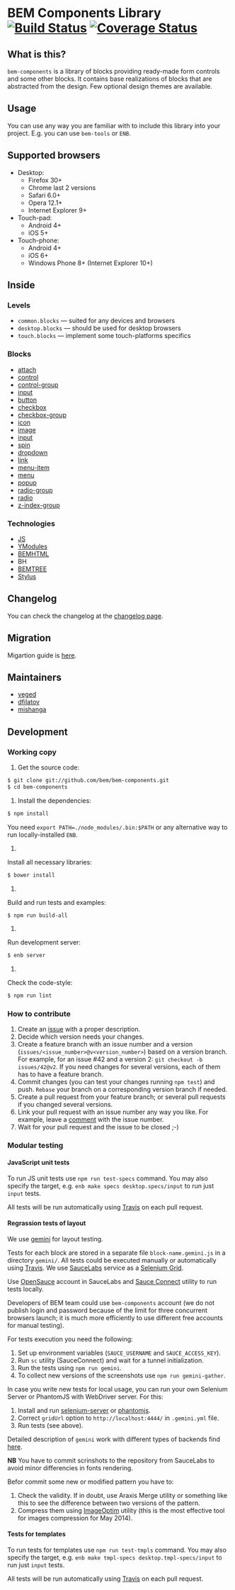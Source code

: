 # BEM Components Library [![Build Status](https://travis-ci.org/bem/bem-components.svg?branch=v2)](https://travis-ci.org/bem/bem-components) [![Coverage Status](https://coveralls.io/repos/bem/bem-components/badge.png?branch=v2)](https://coveralls.io/r/bem/bem-components?branch=v2)

## What is this?

`bem-components` is a library of blocks providing ready-made form controls and some other blocks.
It contains base realizations of blocks that are abstracted from the design. Few optional design themes are available.

## Usage

You can use any way you are familiar with to include this library into your project.
E.g. you can use `bem-tools` or `ENB`.

## Supported browsers

* Desktop:
  * Firefox 30+
  * Chrome last 2 versions
  * Safari 6.0+
  * Opera 12.1+
  * Internet Explorer 9+
* Touch-pad:
  * Android 4+
  * iOS 5+
* Touch-phone:
  * Android 4+
  * iOS 6+
  * Windows Phone 8+ (Internet Explorer 10+)

## Inside

### Levels

* `common.blocks` — suited for any devices and browsers
* `desktop.blocks` — should be used for desktop browsers
* `touch.blocks` — implement some touch-platforms specifics

### Blocks

* [attach](common.blocks/attach/attach.en.md)
* [control](common.blocks/control/control.en.md)
* [control-group](common.blocks/control-group/control-group.en.md)
* [input](common.blocks/input/input.en.md)
* [button](common.blocks/button/button.en.md)
* [checkbox](common.blocks/checkbox/checkbox.en.md)
* [checkbox-group](common.blocks/checkbox-group/checkbox-group.en.md)
* [icon](common.blocks/icon/icon.en.md)
* [image](common.blocks/image/image.en.md)
* [input](common.blocks/input/input.en.md)
* [spin](common.blocks/spin/spin.en.md)
* [dropdown](common.blocks/dropdown/dropdown.en.md)
* [link](common.blocks/link/link.en.md)
* [menu-item](common.blocks/menu-item/menu-item.en.md)
* [menu](common.blocks/menu/menu.en.md)
* [popup](common.blocks/popup/popup.en.md)
* [radio-group](common.blocks/radio-group/radio-group.en.md)
* [radio](common.blocks/radio/radio.en.md)
* [z-index-group](common.blocks/z-index-group/z-index-group.en.md)

### Technologies

* [JS](https://bem.info/technology/i-bem/current/i-bem-js/)
* [YModules](https://bem.info/tools/bem/modules/)
* [BEMHTML](https://bem.info/technology/bemhtml/current/reference/)
* BH
* [BEMTREE](https://bem.info/technology/bemtree/current/bemtree/)
* [Stylus](https://learnboost.github.io/stylus/)

## Changelog

You can check the changelog at the [changelog page](CHANGELOG.md).

## Migration

Migartion guide is [here](MIGRATION.md).

## Maintainers

* [veged](https://github.com/veged)
* [dfilatov](https://github.com/dfilatov)
* [mishanga](https://github.com/mishanga)

## Development

### Working copy

1. Get the source code:
  ```bash
  $ git clone git://github.com/bem/bem-components.git
  $ cd bem-components
  ```

1. Install the dependencies:
  ```bash
  $ npm install
  ```
  You need `export PATH=./node_modules/.bin:$PATH` or any alternative way to run locally-installed `ENB`.

1.
  Install all necessary libraries:
  ```bash
  $ bower install
  ```

1.
  Build and run tests and examples:
  ```bash
  $ npm run build-all
  ```

1.
  Run development server:
  ```bash
  $ enb server
  ```

1.
  Check the code-style:
  ```bash
  $ npm run lint
  ```

### How to contribute

1. Create an [issue](https://github.com/bem/bem-components/issues/new) with a proper description.
1. Decide which version needs your changes.
1. Create a feature branch with an issue number and a version (`issues/<issue_number>@v<version_number>`) based on a version branch. For example, for an issue #42 and a version 2: `git checkout -b issues/42@v2`. If you need changes for several versions, each of them has to have a feature branch.
1. Commit changes (you can test your changes running `npm test`) and push. `Rebase` your branch on a corresponding version branch if needed.
1. Create a pull request from your feature branch; or several pull requests if you changed several versions.
1. Link your pull request with an issue number any way you like. For example, leave a [comment](https://github.com/blog/1506-closing-issues-via-pull-requests) with the issue number.
1. Wait for your pull request and the issue to be closed ;-)

### Modular testing

#### JavaScript unit tests

To run JS unit tests use `npm run test-specs` command. You may also specify the target, e.g. `enb make specs desktop.specs/input` to run just `input` tests.

All tests will be run automatically using [Travis](https://travis-ci.org) on each pull request.

#### Regrassion tests of layout

We use [gemini](https://github.com/bem/gemini) for layout testing.

Tests for each block are stored in a separate file `block-name.gemini.js` in a directory `gemini/`. All tests could be executed manually or automatically using [Travis](https://travis-ci.org). We use [SauceLabs](https://saucelabs.com) service as a [Selenium Grid](https://code.google.com/p/selenium/wiki/Grid2).

Use [OpenSauce](https://saucelabs.com/opensauce) account in SauceLabs and [Sauce Connect](https://saucelabs.com/connect) utility to run tests locally.

Developers of BEM team could use `bem-components` account (we do not publish login and password because of the limit for three concurrent browsers launch; it is much more efficiently to use different free accounts for manual testing).

For tests execution you need the following:

1. Set up environment variables (`SAUCE_USERNAME` and `SAUCE_ACCESS_KEY`).
1. Run `sc` utility (SauceConnect) and wait for a tunnel initialization.
1. Run the tests using `npm run gemini`.
1. To collect new versions of the screenshots use `npm run gemini-gather`.

In case you write new tests for local usage, you can run your own Selenium Server or PhantomJS with WebDriver server. For this:

1. Install and run [selenium-server](http://docs.seleniumhq.org/download/) or [phantomjs](http://phantomjs.org/).
1. Correct `gridUrl` option to `http://localhost:4444/` in `.gemini.yml` file.
1. Run tests (see above).

Detailed description of `gemini` work with different types of backends find [here](https://bem.info/tools/testing/gemini/).

**NB** You have to commit scrinshots to the repository from SauceLabs to avoid minor differencies in fonts rendering.

Befor commit some new or modified pattern you have to:

1. Check the validity. If in doubt, use Araxis Merge utility or something like this to see the difference between two versions of the pattern.
2. Compress them using [ImageOptim](http://imageoptim.com/) utility (this is the most effective tool for images compression for May 2014).

#### Tests for templates

To run tests for templates use `npm run test-tmpls` command. You may also specify the target, e.g. `enb make tmpl-specs desktop.tmpl-specs/input` to run just `input` tests.

All tests will be run automatically using [Travis](https://travis-ci.org) on each pull request.
